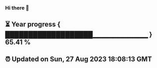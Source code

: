 ### Hi there 👋
⏳ Year progress { ███████████████████▁▁▁▁▁▁▁▁▁▁▁ } 65.41 %
---
⏰ Updated on Sun, 27 Aug 2023 18:08:13 GMT
---
